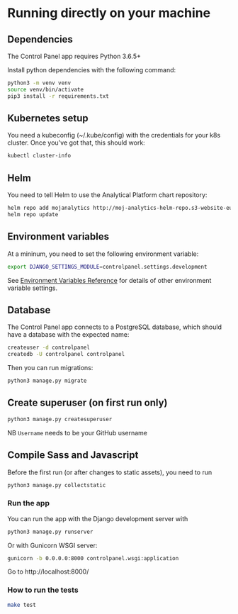 # Running directly on your machine


## Dependencies

The Control Panel app requires Python 3.6.5+

Install python dependencies with the following command:
```sh
python3 -m venv venv
source venv/bin/activate
pip3 install -r requirements.txt
```


## Kubernetes setup

You need a kubeconfig (~/.kube/config) with the credentials for your k8s cluster. Once you've got that, this should work:
```sh
kubectl cluster-info
```


## Helm

You need to tell Helm to use the Analytical Platform chart repository:
```sh
helm repo add mojanalytics http://moj-analytics-helm-repo.s3-website-eu-west-1.amazonaws.com
helm repo update
```


## <a name="env"></a>Environment variables

At a mininum, you need to set the following environment variable:
```sh
export DJANGO_SETTINGS_MODULE=controlpanel.settings.development
```

See [Environment Variables Reference](doc/environment.md) for details of other
environment variable settings.


## Database

The Control Panel app connects to a PostgreSQL database, which should have a database with the expected name:
```sh
createuser -d controlpanel
createdb -U controlpanel controlpanel
```

Then you can run migrations:
```sh
python3 manage.py migrate
```


## Create superuser (on first run only)

```sh
python3 manage.py createsuperuser
```
NB `Username` needs to be your GitHub username


## Compile Sass and Javascript

Before the first run (or after changes to static assets), you need to run
```sh
python3 manage.py collectstatic
```


### Run the app

You can run the app with the Django development server with
```sh
python3 manage.py runserver
```
Or with Gunicorn WSGI server:
```sh
gunicorn -b 0.0.0.0:8000 controlpanel.wsgi:application
```
Go to http://localhost:8000/


### How to run the tests

```sh
make test
```
